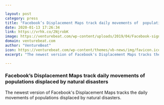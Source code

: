 ```yaml
---

layout: post
category: press
title: "Facebook’s Displacement Maps track daily movements of  populations displaced by natural disasters"
date: 2020-01-13 17:26:34
link: https://vrhk.co/2NjrobK
image: https://venturebeat.com/wp-content/uploads/2019/04/Facebook-sign-F8-e1564693284989.jpg?w=1200&strip=all
domain: venturebeat.com
author: "VentureBeat"
icon: https://venturebeat.com/wp-content/themes/vb-news/img/favicon.ico
excerpt: "The newest version of Facebook's Displacement Maps tracks the daily movements of populations displaced by natural disasters."

---
```


### Facebook’s Displacement Maps track daily movements of  populations displaced by natural disasters

The newest version of Facebook's Displacement Maps tracks the daily movements of populations displaced by natural disasters.